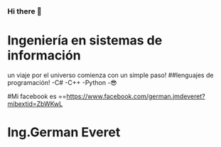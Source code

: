 ### Hi there 👋

# Ingeniería en sistemas de información 
un viaje por el universo comienza con un simple paso!
##lenguajes de programación!
-C#
-C++
-Python
-😎

#Mi facebook es ==https://www.facebook.com/german.jmdeveret?mibextid=ZbWKwL 

# Ing.German Everet 




<!--
**DelWed/DelWed** is a ✨ _special_ ✨ repository because its `README.md` (this file) appears on your GitHub profile.

Here are some ideas to get you started:

- 🔭 I’m currently working on ...
- 🌱 I’m currently learning ...
- 👯 I’m looking to collaborate on ...
- 🤔 I’m looking for help with ...
- 💬 Ask me about ...
- 📫 How to reach me: ...
- 😄 Pronouns: ...
- ⚡ Fun fact: ...
-->
